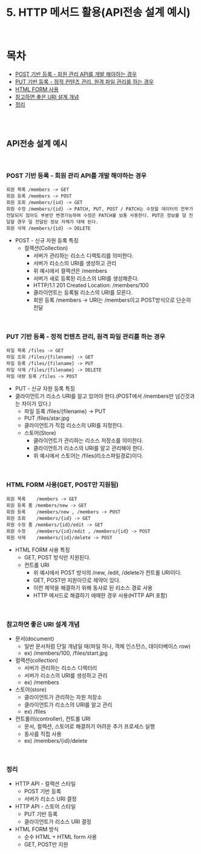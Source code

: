 # 5. HTTP 메서드 활용(API전송 설계 예시)

<br/>

# 목차
- [POST 기반 등록 - 회원 관리 API를 개발 해야하는 경우](#post-기반-등록---회원-관리-api를-개발-해야하는-경우)
- [PUT 기반 등록 - 정적 컨텐츠 관리, 원격 파일 관리를 하는 경우](#put-기반-등록---정적-컨텐츠-관리-원격-파일-관리를-하는-경우)
- [HTML FORM 사용](#html-form-사용get-post만-지원됨)
- [참고하면 좋은 URI 설계 개념](#참고하면-좋은-uri-설계-개념)
- [정리](#정리)
  
<br/><br/>

## API전송 설계 예시

<br/>

### POST 기반 등록 - 회원 관리 API를 개발 해야하는 경우

    회원 목록 /members -> GET
    회원 등록 /members -> POST
    회원 조회 /members/{id} -> GET
    회원 수정 /members/{id} -> PATCH, PUT, POST / PATCH는 수정할 데이터의 전부가 전달되지 않아도 부분만 변경가능하여 수정은 PATCH를 보통 사용한다. PUT은 정보를 덜 전달할 경우 덜 전달된 정보 자체가 대체 된다.
    회원 삭제 /members/{id} -> DELETE

- POST - 신규 자원 등록 특징
  - 컬렉션(Collection)
    - 서버가 관리하는 리소스 디렉토리를 의미한다.
    - 서버가 리소스의 URI를 생성하고 관리
    - 위 예시에서 컬렉션은 /members
    - 서버가 새로 등록된 리소스의 URI를 생성해준다.
    - HTTP/1.1 201 Created Location: /members/100
    - 클라이언트는 등록될 리소스의 URI를 모른다.
    - 회원 등록 /members -> URI는 /members이고 POST방식으로 단순히 전달

<br/>

### PUT 기반 등록 - 정적 컨텐츠 관리, 원격 파일 관리를 하는 경우

    파일 목록 /files -> GET
    파일 조회 /files/{filename} -> GET
    파일 등록 /files/{filename} -> PUT
    파일 삭제 /files/{filename} -> DELETE
    파일 대량 등록 /files -> POST

- PUT - 신규 자원 등록 특징
- 클라이언트가 리소스 URI를 알고 있어야 한다.(POST에서 /members만 넘긴것과는 차이가 있다.)
  - 파일 등록 /files/{filename} -> PUT
  - PUT /files/star.jpg
  - 클라이언트가 직접 리소스의 URI를 지정한다.
  - 스토어(Store)
    - 클라이언트가 관리하는 리소스 저장소를 의미한다.
    - 클라이언트가 리소스의 URI를 알고 관리해야 한다.
    - 위 예시에서 스토어는 /files(리소스파일경로)이다.

<br/>

### HTML FORM 사용(GET, POST만 지원됨)

    회원 목록    /members -> GET
    회원 등록 폼 /members/new -> GET
    회원 등록    /members/new , /members -> POST
    회원 조회    /members/{id} -> GET
    회원 수정 폼 /members/{id}/edit -> GET
    회원 수정    /members/{id}/edit , /members/{id} -> POST
    회원 삭제    /members/{id}/delete -> POST

- HTML FORM 사용 특징
  - GET, POST 방식만 지원된다.
  - 컨트롤 URI
    - 위 예시에서 POST 방식의 /new, /edit, /delete가 컨트롤 URI이다.
    - GET, POST만 지원아므로 제약이 있다.
    - 이런 제약을 해결하기 위해 동사로 된 리소스 경로 사용
    - HTTP 메서드로 해결하기 애매한 경우 사용(HTTP API 포함)

<br/>

### 참고하면 좋은 URI 설계 개념

- 문서(document)
  - 일반 문서처럼 단일 개념일 때(파일 하나, 객체 인스턴스, 데이터베이스 row)
  - ex) /members/100, /files/start.jpg
- 컬렉션(collection)
  - 서버가 관리하는 리소스 디렉터리
  - 서버가 리소스의 URI를 생성하고 관리
  - ex) /members
- 스토어(store)
  - 클라이언트가 관리하는 자원 저장소
  - 클라이언트가 리소스의 URI를 알고 관리
  - ex) /files
- 컨트롤러(controller), 컨트롤 URI
  - 문서, 컬렉션, 스토어로 해결하기 어려운 추가 프로세스 실행
  - 동사를 직접 사용
  - ex) /members/{id}/delete

<br/>

### 정리

- HTTP API - 컬렉션 스타일
  - POST 기반 등록
  - 서버가 리소스 URI 결정
- HTTP API - 스토어 스타일
  - PUT 기반 등록
  - 클라이언트가 리소스 URI 결정
- HTML FORM 방식
  - 순수 HTML + HTML form 사용
  - GET, POST만 지원
